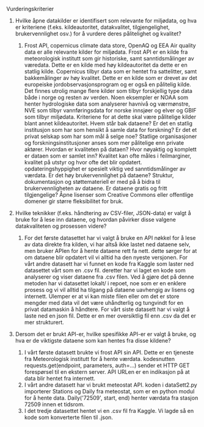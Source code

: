 Vurderingskriterier 

1. Hvilke åpne datakilder er identifisert som relevante for miljødata, og hva er kriteriene (f.eks. kildeautoritet, datakvalitet, tilgjengelighet, brukervennlighet osv.) for å vurdere deres pålitelighet og kvalitet?
   1. Frost API, copernicus climate data store, OpenAQ og EEA Air quality data er alle relevante kilder for miljødata. Frost API er en kilde fra meteorologisk institutt som gir historiske, samt sanntidsmålinger av væredata. Dette er en kilde med høy kildeautoritet da dette er en statlig kilde. Copernicus tilbyr data som er hentet fra sattelitter, samt bakkemålinger av høy kvalitet. Dette er en kilde som er drevet av det europeiske jordobservasjonsprogram og er også en pålitelig kilde. Det finnes utrolig mange flere kilder som tilbyr forskjellig type data både i norge og resten av verden. Noen eksempler er NOAA som henter hydrologiske data som analyserer havnivå og værmønstre, NVE som tilbyr vannføringsdata for norske innsjøer og elver og GBIF som tilbyr miljødata. Kriteriene for at dette skal være pålitelige kilder blant annet kildeautoritet. Hvem står bak dataene? Er det en statlig institusjon som har som hensikt å samle data for forskning? Er det et privat selskap som har som mål å selge noe? Statlige organisasjoner og forskningsinstitusjoner anses som mer pålitelige enn private aktører. Hvordan er kvaliteten på dataen? Hvor nøyaktig og komplett er dataen som er samlet inn? Kvalitet kan ofte måles i feilmarginer, kvalitet på utstyr og hvor ofte det blir opdatert. opdateringshyppighet er spesielt viktig ved sanntidsmålinger av værdata. Er det høy brukervennlighet på dataene? Struktur, dokumentasjon og støttemateriell er med på å bidra til brukervennligheten av dataene. Er dataene gratis og fritt tilgjengelige? Åpne lisenser som Creative Commons eller offentlige domener gir større fleksibilitet for bruk.

2. Hvilke teknikker (f.eks. håndtering av CSV-filer, JSON-data) er valgt å bruke for å lese inn dataene, og hvordan påvirker disse valgene datakvaliteten og prosessen videre?
   1. For det første datasettet har vi valgt å bruke en API nøkkel for å lese av data direkte fra kilden, vi har altså ikke lastet ned dataene selv, men bruker APIen for å hente dataene rett fa nett. dette sørger for at om dataene blir opdatert vil vi alltid ha den nyeste versjonen. For vårt andre datasett har vi funnet en kode fra Kaggle som laster ned datasettet vårt som en .csv fil. deretter har vi laget en kode som analyserer og viser dataene fra .csv filen. Ved å gjøre det på denne metoden har vi datasettet lokalt/ i repoet, noe som er en enklere prosess og vi vil alltid ha tilgang på dataene uavhengig av lisens og internett. Ulemper er at vi kan miste filen eller om det er store mengder med data vil det være uhåndterlig og tungvindt for en privat datamaskin å håndtere. For vårt siste datasett har vi valgt å laste ned en json fil. Dette er en mer oversiktlig fil enn .csv da det er mer strukturert. 

3. Dersom det er brukt API-er, hvilke spesifikke API-er er valgt å bruke, og hva er de viktigste dataene som kan hentes fra disse kildene?
   1. I vårt første datasett brukte vi frost API sin API. Dette er en tjeneste fra Meteorologisk institutt for å hente værdata. kodesnutten requests.get(endpoint, parameters, auth=...) sender et HTTP GET forespørsel til en ekstern server. API URLen er en indikasjon på at data blir hentet fra internett. 
   2. I vårt andre datasett har vi brukt meteostat API. koden i dataSett2.py importerer Stations og Daily fra meteostat, som er en python modul for å hente data. Daily('72509', start, end) henter værdata fra stasjon 72509 innen et tidsrom. 
   3. I det tredje datasettet hentet vi en .csv fil fra Kaggle. Vi lagde så en kode som konverterte filen til .json. 